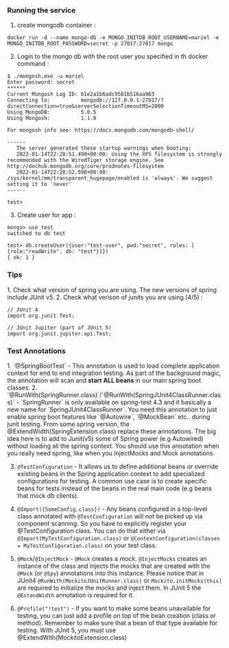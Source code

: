 <h3>Running the service</h3>

1. create mongodb container :
```
docker run -d --name mongo-db -e MONGO_INITDB_ROOT_USERNAME=mariel -e MONGO_INITDB_ROOT_PASSWORD=secret -p 27017:27017 mongo
```

2. Login to the mongo db with the root user you specified in th docker command : 
```
$ ./mongosh.exe -u mariel
Enter password: secret
******
Current Mongosh Log ID: 61e2a1b6adc9581b516aa963
Connecting to:          mongodb://127.0.0.1:27017/?directConnection=true&serverSelectionTimeoutMS=2000
Using MongoDB:          5.0.5
Using Mongosh:          1.1.8

For mongosh info see: https://docs.mongodb.com/mongodb-shell/

------
   The server generated these startup warnings when booting:
   2022-01-14T22:28:51.499+00:00: Using the XFS filesystem is strongly recommended with the WiredTiger storage engine. See http://dochub.mongodb.org/core/prodnotes-filesystem
   2022-01-14T22:28:52.590+00:00: /sys/kernel/mm/transparent_hugepage/enabled is 'always'. We suggest setting it to 'never'
------

test>
```

3. Create user for app : 
```
mongo> use test
switched to db test

test> db.createUser({user:"test-user", pwd:"secret", roles: [ {role:"readWrite", db: "test"}]})
{ ok: 1 }
```

<h3>Tips</h3>
1. Check what version of spring you are using. The new versions of spring include JUnit v5.
2. Check what verison of junits you are using (4/5) : 

```
// JUnit 4
import org.junit.Test;

// JUnit Jupiter (part of JUnit 5)
import org.junit.jupiter.api.Test;
```

<h3>Test Annotations</h3>
1. `@SpringBootTest` - This annotation is used to load complete application context for end to end integration testing. As part of the background magic, the annotation will scan and <b>start ALL beans </b> in our main spring boot classes.
2. `@RunWith(SpringRunner.class)`/`@RunWith(SpringJUnit4ClassRunner.class)` - `SpringRunner` is only available on spring-test 4.3 and it basically a new name for `SpringJUnit4ClassRunner`. You need this annotation to just enable spring boot features like `@Autowire`, `@MockBean` etc.. during junit testing. From some spring version, the @ExtendWidth(SpringExtension.class) replace these annotations. The big idea here is to add to Junit(v5) some of Spring power (e.g Autowired) without loading all the spring context. You should use this annotation when you really need spring, like when you InjectMocks and Mock annotations.

3. `@TestConfiguration` - It allows us to define additional beans or override existing beans in the Spring application context to add specialized configurations for testing. A common use case is to create specific beans for tests instead of the beans in the real main code (e.g beans that mock db clients).

4. `@Import({SomeConfig.class})` - Any beans configured in a top-level class annotated with `@TestConfiguration` will not be picked up via component scanning. So you have to explicitly register your @TestConfiguration class. You can do that either via `@Import(MyTestConfiguration.class)` or `@ContextConfiguration(classes = MyTestConfiguration.class)` on your test class.

5. `@Mock`/`@InjectMock` - `@Mock` creates a mock. `@InjectMocks` creates an instance of the class and injects the mocks that are created with the `@Mock` (or `@Spy`) annotations into this instance. Please notice that in JUnit4 `@RunWith(MockitoJUnitRunner.class)` or `Mockito.initMocks(this)` are required to initialize the mocks and inject them. In JUnit 5 the `@ExtendWidth` annotation is required for it.

6. `@Profile("!test")` - If you want to make some beans unavailable for testing, you can just add a profile on top of the bean creation (class or method). Remember to make sure that a bean of that type available for testing.
With JUnit 5, you must use @ExtendWith(MockitoExtension.class)
